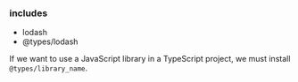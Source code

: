 ### includes
* lodash
* @types/lodash

If we want to use a JavaScript library in a TypeScript project, we must install `@types/library_name`.
